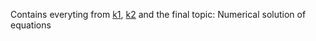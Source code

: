 Contains everyting from [k1](k1/README.md), [k2](Numerical_Methods/k2) and the final topic: Numerical solution of equations
